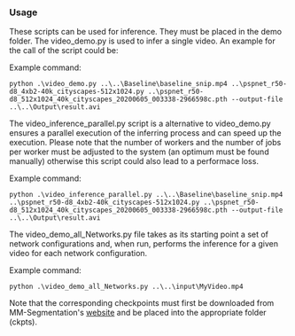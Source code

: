 ### Usage

These scripts can be used for inference. They must be placed in the demo folder. The video_demo.py is used to infer a single video. An example for the call of the script could be: 

Example command: 
```
python .\video_demo.py ..\..\Baseline\baseline_snip.mp4 ..\pspnet_r50-d8_4xb2-40k_cityscapes-512x1024.py ..\pspnet_r50-d8_512x1024_40k_cityscapes_20200605_003338-2966598c.pth --output-file ..\..\Output\result.avi
```

The video_inference_parallel.py script is a alternative to video_demo.py ensures a parallel execution of the inferring process and can speed up the execution. Please note that the number of workers and the number of jobs per worker must be adjusted to the system (an optimum must be found manually) otherwise this script could also lead to a performace loss.

Example command:
```
python .\video_inference_parallel.py ..\..\Baseline\baseline_snip.mp4 ..\pspnet_r50-d8_4xb2-40k_cityscapes-512x1024.py ..\pspnet_r50-d8_512x1024_40k_cityscapes_20200605_003338-2966598c.pth --output-file ..\..\Output\result.avi
```

The video_demo_all_Networks.py file takes as its starting point a set of network configurations and, when run, performs the inference for a given video for each network configuration.

Example command:
```
python .\video_demo_all_Networks.py ..\..\input\MyVideo.mp4
```

Note that the corresponding checkpoints must first be downloaded from MM-Segmentation's [website](https://github.com/open-mmlab/mmsegmentation/blob/main/docs/en/model_zoo.md) and be placed into the appropriate folder (ckpts).

